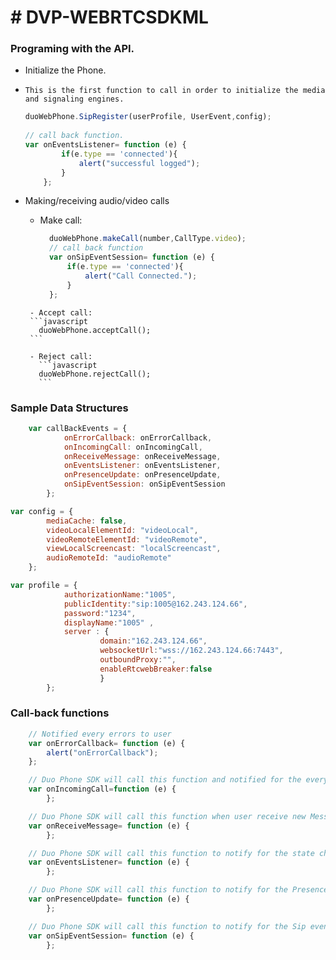 # # DVP-WEBRTCSDKML

### Programing with the API.

 - Initialize the Phone. 
  -     This is the first function to call in order to initialize the media and signaling engines.
    ```javascript
    duoWebPhone.SipRegister(userProfile, UserEvent,config);
        
    // call back function.
    var onEventsListener= function (e) {
            if(e.type == 'connected'){ 
                alert("successful logged");
            }
        };
     ```
  
   - Making/receiving audio/video calls
        -    Make call: 
        
              ```javascript
                duoWebPhone.makeCall(number,CallType.video);
                // call back function
                var onSipEventSession= function (e) {
                    if(e.type == 'connected'){ 
                        alert("Call Connected.");
                    }
                };
              ```
          - Accept call:
          ```javascript
            duoWebPhone.acceptCall();
          ```
          
          - Reject call:
            ```javascript
            duoWebPhone.rejectCall();
            ```

### Sample Data Structures

```javascript
    var callBackEvents = {
            onErrorCallback: onErrorCallback,
            onIncomingCall: onIncomingCall,
            onReceiveMessage: onReceiveMessage,
            onEventsListener: onEventsListener,
            onPresenceUpdate: onPresenceUpdate,
            onSipEventSession: onSipEventSession
        };
```

```javascript
var config = {
        mediaCache: false,
        videoLocalElementId: "videoLocal",
        videoRemoteElementId: "videoRemote",
        viewLocalScreencast: "localScreencast",
        audioRemoteId: "audioRemote"
    };
```
```javascript
var profile = {
            authorizationName:"1005",
            publicIdentity:"sip:1005@162.243.124.66",
            password:"1234",
            displayName:"1005" ,
            server : {
                    domain:"162.243.124.66",
                    websocketUrl:"wss://162.243.124.66:7443",
                    outboundProxy:"",
                    enableRtcwebBreaker:false
                    }
        };
```

### Call-back functions
```javascript
    // Notified every errors to user
    var onErrorCallback= function (e) {
        alert("onErrorCallback");
    };
```
```javascript
    // Duo Phone SDK will call this function and notified for the every incoming call
    var onIncomingCall=function (e) { 
        };
```
```javascript
    // Duo Phone SDK will call this function when user receive new Message
    var onReceiveMessage= function (e) {
        };
```
```javascript
    // Duo Phone SDK will call this function to notify for the state change.
    var onEventsListener= function (e) {
        };
```
```javascript
    // Duo Phone SDK will call this function to notify for the Presence Update.
    var onPresenceUpdate= function (e) {
        };
```
```javascript
    // Duo Phone SDK will call this function to notify for the Sip event Update.
    var onSipEventSession= function (e) {
        };
```
